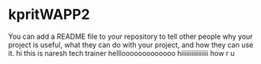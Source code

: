 # kpritWAPP2
You can add a README file to your repository to tell other people why your project is useful, what they can do with your project, and how they can use it.
hi this is naresh tech trainer
helllooooooooooooo
hiiiiiiiiiiiiiiii
how r u